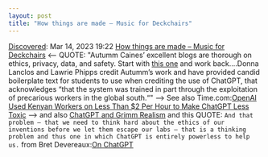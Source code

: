 ```yaml
---
layout: post
title: "How things are made – Music for Deckchairs"
---
```

[Discovered](http://rolandtanglao.com/2020/07/29/p1-blogthis-checkvist-list-links-to-blog/): Mar 14, 2023 19:22 [How things are made – Music for Deckchairs](https://musicfordeckchairs.com/blog/2023/02/05/how-things-are-made/) <-- QUOTE: "Autumm Caines’ excellent blogs are thorough on ethics, privacy, data, and safety. Start with [this one](https://autumm.edtech.fm/2023/01/18/prior-to-or-instead-of-using-chatgpt-with-your-students/) and work back....Donna Lanclos and Lawrie Phipps credit Autumm’s work and have provided candid boilerplate text for students to use when crediting the use of ChatGPT, that acknowledges “that the system was trained in part through the exploitation of precarious workers in the global south.“" --> See also Time.com:[OpenAI Used Kenyan Workers on Less Than $2 Per Hour to Make ChatGPT Less Toxic](https://time.com/6247678/openai-chatgpt-kenya-workers/) --> and also [ChatGPT and Grimm Realism](https://ammienoot.com/brain-fluff/chatgpt-and-grimm-realism/) and this QUOTE: `And that problem – that we need to think hard about the ethics of our inventions before we let them escape our labs – that is a thinking problem and thus one in which ChatGPT is entirely powerless to help us.` from Bret Devereaux:[On ChatGPT](https://acoup.blog/2023/02/17/collections-on-chatgpt/)
